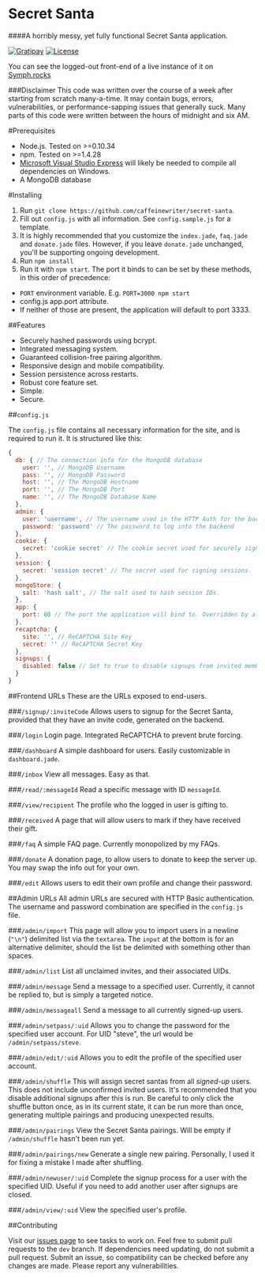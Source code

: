 Secret Santa
============
####A horribly messy, yet fully functional Secret Santa application.

[![Gratipay](https://img.shields.io/gratipay/caffeinewriter.svg)](https://gratipay.com/caffeinewriter) [![License](https://img.shields.io/badge/license-MIT-blue.svg)](http://choosealicense.com/licenses/mit/)

You can see the logged-out front-end of a live instance of it on [Symph.rocks](http://symph.rocks)

###Disclaimer
This code was written over the course of a week after starting from scratch many-a-time. It may contain bugs, errors, vulnerabilities, or performance-sapping issues that generally suck. Many parts of this code were written between the hours of midnight and six AM.

#Prerequisites

* Node.js. Tested on >=0.10.34
* npm. Tested on >=1.4.28
* [Microsoft Visual Studio Express](http://www.visualstudio.com/products/visual-studio-express-vs) will likely be needed to compile all dependencies on Windows.
* A MongoDB database

#Installing

1. Run `git clone https://github.com/caffeinewriter/secret-santa`.
2. Fill out `config.js` with all information. See `config.sample.js` for a template.
3. It is highly recommended that you customize the `index.jade`, `faq.jade` and `donate.jade` files. However, if you leave `donate.jade` unchanged, you'll be supporting ongoing development.
4. Run `npm install`
5. Run it with `npm start`. The port it binds to can be set by these methods, in this order of precedence:
  * `PORT` environment variable. E.g. `PORT=3000 npm start`
  * config.js app.port attribute.
  * If neither of those are present, the application will default to port 3333.

##Features

* Securely hashed passwords using bcrypt.
* Integrated messaging system.
* Guaranteed collision-free pairing algorithm.
* Responsive design and mobile compatibility.
* Session persistence across restarts.
* Robust core feature set.
* Simple.
* Secure.

##`config.js`

The `config.js` file contains all necessary information for the site, and is required to run it. It is structured like this:

```javascript
{
  db: { // The connection info for the MongoDB database
    user: '', // MongoDB Username
    pass: '', // MongoDB Password
    host: '', // The MongoDB Hostname
    port: '', // The MongoDB Port
    name: '', // The MongoDB Database Name
  },
  admin: {
    user: 'username', // The username used in the HTTP Auth for the backend.
    password: 'password' // The password to log into the backend
  },
  cookie: {
    secret: 'cookie secret' // The cookie secret used for securely signing the cookies.
  },
  session: {
    secret: 'session secret' // The secret used for signing sessions.
  },
  mongoStore: {
    salt: 'hash salt', // The salt used to hash session IDs.
  },
  app: {
    port: 80 // The port the application will bind to. Overridden by a PORT environment variable.
  },
  recaptcha: {
    site: '', // ReCAPTCHA Site Key
    secret: '' // ReCAPTCHA Secret Key
  },
  signups: {
    disabled: false // Set to true to disable signups from invited members. (Should remain true while people are joining.)
  }
}
```

##Frontend URLs
These are the URLs exposed to end-users.

###`/signup/:inviteCode`
Allows users to signup for the Secret Santa, provided that they have an invite code, generated on the backend.

###`/login`
Login page. Integrated ReCAPTCHA to prevent brute forcing.

###`/dashboard`
A simple dashboard for users. Easily customizable in `dashboard.jade`.

###`/inbox`
View all messages. Easy as that.

###`/read/:messageId`
Read a specific message with ID `messageId`.

###`/view/recipient`
The profile who the logged in user is gifting to.

###`/received`
A page that will allow users to mark if they have received their gift.

###`/faq`
A simple FAQ page. Currently monopolized by my FAQs.

###`/donate`
A donation page, to allow users to donate to keep the server up. You may swap the info out for your own.

###`/edit`
Allows users to edit their own profile and change their password.

##Admin URLs
All admin URLs are secured with HTTP Basic authentication. The username and password combination are specified in the `config.js` file.

###`/admin/import`
This page will allow you to import users in a newline (`"\n"`) delimited list via the `textarea`. The `input` at the bottom is for an alternative delimiter, should the list be delimited with something other than spaces.

###`/admin/list`
List all unclaimed invites, and their associated UIDs.

###`/admin/message`
Send a message to a specified user. Currently, it cannot be replied to, but is simply a targeted notice.

###`/admin/messageall`
Send a message to all currently signed-up users.

###`/admin/setpass/:uid`
Allows you to change the password for the specified user account. For UID "steve", the url would be `/admin/setpass/steve`.

###`/admin/edit/:uid`
Allows you to edit the profile of the specified user account.

###`/admin/shuffle`
This will assign secret santas from all *signed-up* users. This does not include unconfirmed invited users. It's recommended that you disable additional signups after this is run. Be careful to only click the shuffle button once, as in its current state, it can be run more than once, generating multiple pairings and producing unexpected results.

###`/admin/pairings`
View the Secret Santa pairings. Will be empty if `/admin/shuffle` hasn't been run yet.

###`/admin/pairings/new`
Generate a single new pairing. Personally, I used it for fixing a mistake I made after shuffling.

###`/admin/newuser/:uid`
Complete the signup process for a user with the specified UID. Useful if you need to add another user after signups are closed.

###`/admin/view/:uid`
View the specified user's profile.


##Contributing

Visit our [issues page](https://github.com/caffeinewriter/secret-santa/issues) to see tasks to work on. Feel free to submit pull requests to the `dev` branch. If dependencies need updating, do not submit a pull request. Submit an issue, so compatibility can be checked before any changes are made. Please report any vulnerabilities.
